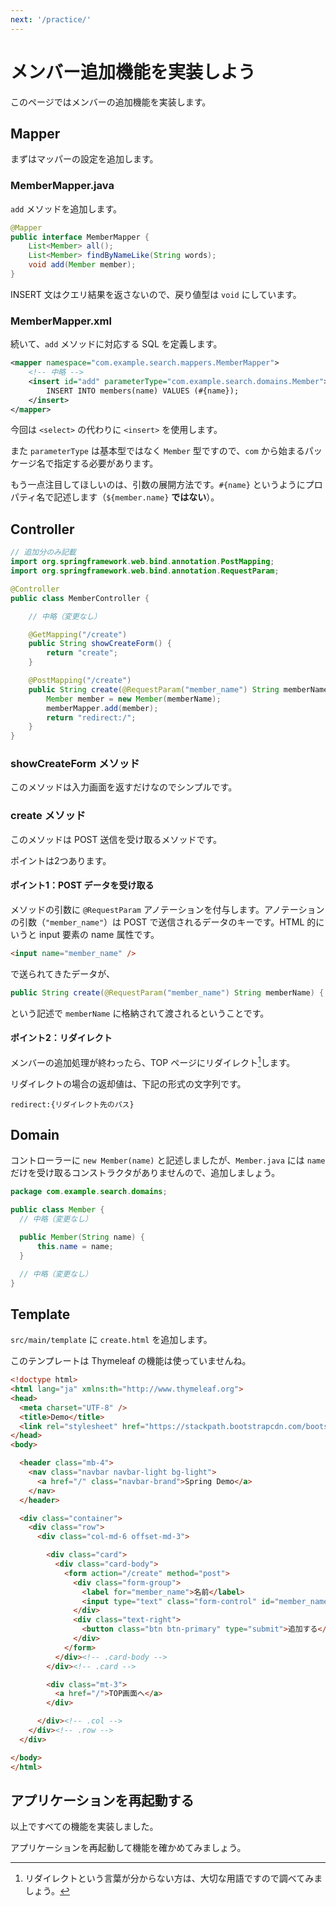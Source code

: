 ```yaml
---
next: '/practice/'
---
```


# メンバー追加機能を実装しよう

このページではメンバーの追加機能を実装します。

## Mapper

まずはマッパーの設定を追加します。

### MemberMapper.java

```add``` メソッドを追加します。

```java
@Mapper
public interface MemberMapper {
    List<Member> all();
    List<Member> findByNameLike(String words);
    void add(Member member);
}
```

INSERT 文はクエリ結果を返さないので、戻り値型は ```void``` にしています。

### MemberMapper.xml

続いて、```add``` メソッドに対応する SQL を定義します。

```xml
<mapper namespace="com.example.search.mappers.MemberMapper">
    <!-- 中略 -->
    <insert id="add" parameterType="com.example.search.domains.Member">
        INSERT INTO members(name) VALUES (#{name});
    </insert>
</mapper>
```

今回は ```<select>``` の代わりに ```<insert>``` を使用します。

また ```parameterType``` は基本型ではなく ```Member``` 型ですので、```com``` から始まるパッケージ名で指定する必要があります。

もう一点注目してほしいのは、引数の展開方法です。```#{name}``` というようにプロパティ名で記述します（```${member.name}``` **ではない**）。

## Controller

```java
// 追加分のみ記載
import org.springframework.web.bind.annotation.PostMapping;
import org.springframework.web.bind.annotation.RequestParam;

@Controller
public class MemberController {

    // 中略（変更なし）

    @GetMapping("/create")
    public String showCreateForm() {
        return "create";
    }

    @PostMapping("/create")
    public String create(@RequestParam("member_name") String memberName) {
        Member member = new Member(memberName);
        memberMapper.add(member);
        return "redirect:/";
    }
}
```

### showCreateForm メソッド

このメソッドは入力画面を返すだけなのでシンプルです。

### create メソッド

このメソッドは POST 送信を受け取るメソッドです。

ポイントは2つあります。

#### ポイント1：POST データを受け取る

メソッドの引数に ```@RequestParam``` アノテーションを付与します。アノテーションの引数（```"member_name"```）は POST で送信されるデータのキーです。HTML 的にいうと input 要素の name 属性です。

```html
<input name="member_name" />
```

で送られてきたデータが、

```java
public String create(@RequestParam("member_name") String memberName) {
```

という記述で ```memberName``` に格納されて渡されるということです。

#### ポイント2：リダイレクト

メンバーの追加処理が終わったら、TOP ページにリダイレクト[^1]します。

リダイレクトの場合の返却値は、下記の形式の文字列です。

```
redirect:{リダイレクト先のパス}
```

[^1]: リダイレクトという言葉が分からない方は、大切な用語ですので調べてみましょう。

## Domain

コントローラーに ```new Member(name)``` と記述しましたが、```Member.java``` には ```name``` だけを受け取るコンストラクタがありませんので、追加しましょう。

```java
package com.example.search.domains;

public class Member {
  // 中略（変更なし）

  public Member(String name) {
      this.name = name;
  }

  // 中略（変更なし）
}
```

## Template

```src/main/template``` に ```create.html``` を追加します。

このテンプレートは Thymeleaf の機能は使っていませんね。

```html
<!doctype html>
<html lang="ja" xmlns:th="http://www.thymeleaf.org">
<head>
  <meta charset="UTF-8" />
  <title>Demo</title>
  <link rel="stylesheet" href="https://stackpath.bootstrapcdn.com/bootstrap/4.1.0/css/bootstrap.min.css" />
</head>
<body>

  <header class="mb-4">
    <nav class="navbar navbar-light bg-light">
      <a href="/" class="navbar-brand">Spring Demo</a>
    </nav>
  </header>

  <div class="container">
    <div class="row">
      <div class="col-md-6 offset-md-3">

        <div class="card">
          <div class="card-body">
            <form action="/create" method="post">
              <div class="form-group">
                <label for="member_name">名前</label>
                <input type="text" class="form-control" id="member_name" name="member_name" required />
              </div>
              <div class="text-right">
                <button class="btn btn-primary" type="submit">追加する</button>
              </div>
            </form>
          </div><!-- .card-body -->
        </div><!-- .card -->

        <div class="mt-3">
          <a href="/">TOP画面へ</a>
        </div>

      </div><!-- .col -->
    </div><!-- .row -->
  </div>

</body>
</html>
```

## アプリケーションを再起動する

以上ですべての機能を実装しました。

アプリケーションを再起動して機能を確かめてみましょう。

